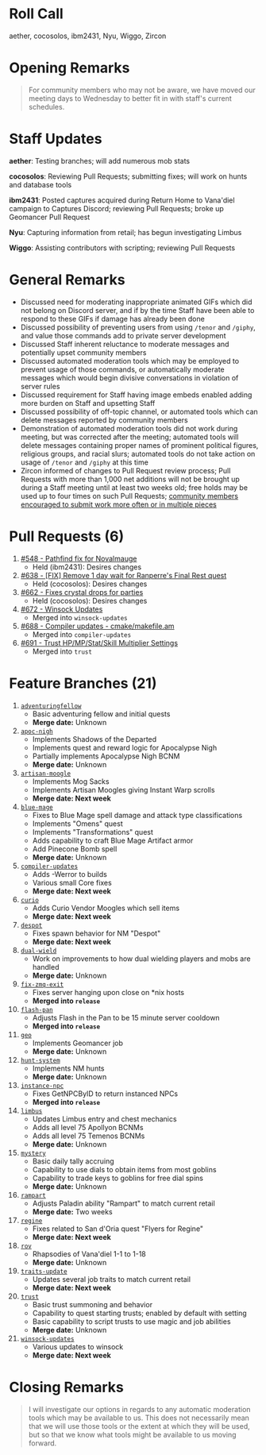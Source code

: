 # Roll Call
aether, cocosolos, ibm2431, Nyu, Wiggo, Zircon
# Opening Remarks
> For community members who may not be aware, we have moved our meeting days to Wednesday to better fit in with staff's current schedules.

# Staff Updates

**aether**: Testing branches; will add numerous mob stats

**cocosolos**: Reviewing Pull Requests; submitting fixes; will work on hunts and database tools

**ibm2431**: Posted captures acquired during Return Home to Vana'diel campaign to Captures Discord; reviewing Pull Requests; broke up Geomancer Pull Request

**Nyu**: Capturing information from retail; has begun investigating Limbus

**Wiggo**: Assisting contributors with scripting; reviewing Pull Requests

# General Remarks
- Discussed need for moderating inappropriate animated GIFs which did not belong on Discord server, and if by the time Staff have been able to respond to these GIFs if damage has already been done
- Discussed possibility of preventing users from using `/tenor` and `/giphy`, and value those commands add to private server development
- Discussed Staff inherent reluctance to moderate messages and potentially upset community members
- Discussed automated moderation tools which may be employed to prevent usage of those commands, or automatically moderate messages which would begin divisive conversations in violation of server rules
- Discussed requirement for Staff having image embeds enabled adding more burden on Staff and upsetting Staff
- Discussed possibility of off-topic channel, or automated tools which can delete messages reported by community members
- Demonstration of automated moderation tools did not work during meeting, but was corrected after the meeting; automated tools will delete messages containing proper names of prominent political figures, religious groups, and racial slurs; automated tools do not take action on usage of `/tenor` and `/giphy` at this time
- Zircon informed of changes to Pull Request review process; Pull Requests with more than 1,000 net additions will not be brought up during a Staff meeting until at least two weeks old; free holds may be used up to four times on such Pull Requests; [community members encouraged to submit work more often or in multiple pieces](https://github.com/project-topaz/topaz/blob/release/CONTRIBUTING.md#pull-request-contributions)

# Pull Requests (6)
1. [#548 - Pathfind fix for Novalmauge](https://github.com/project-topaz/topaz/pull/548)
    - Held (ibm2431): Desires changes
2. [#638 - [FIX] Remove 1 day wait for Ranperre's Final Rest quest](https://github.com/project-topaz/topaz/pull/638)
    - Held (cocosolos): Desires changes
3. [#662 - Fixes crystal drops for parties](https://github.com/project-topaz/topaz/pull/662)
    - Held (cocosolos): Desires changes
4. [#672 - Winsock Updates](https://github.com/project-topaz/topaz/pull/672)
    - Merged into `winsock-updates`
5. [#688 - Compiler updates - cmake/makefile.am](https://github.com/project-topaz/topaz/pull/688)
    - Merged into `compiler-updates`
6. [#691 - Trust HP/MP/Stat/Skill Multiplier Settings](https://github.com/project-topaz/topaz/pull/691)
    - Merged into `trust`

# Feature Branches (21)
1. [`adventuringfellow`](https://github.com/project-topaz/topaz/tree/adventuringfellow)
    - Basic adventuring fellow and initial quests
    - **Merge date:** Unknown
2. [`apoc-nigh`](https://github.com/project-topaz/topaz/tree/apoc-nigh)
    - Implements Shadows of the Departed
    - Implements quest and reward logic for Apocalypse Nigh
    - Partially implements Apocalypse Nigh BCNM
    - **Merge date:** Unknown
3. [`artisan-moogle`](https://github.com/project-topaz/topaz/tree/artisan-moogle)
    - Implements Mog Sacks
    - Implements Artisan Moogles giving Instant Warp scrolls
    - **Merge date: Next week**
4. [`blue-mage`](https://github.com/project-topaz/topaz/tree/blue-mage)
    - Fixes to Blue Mage spell damage and attack type classifications
    - Implements "Omens" quest
    - Implements "Transformations" quest
    - Adds capability to craft Blue Mage Artifact armor
    - Add Pinecone Bomb spell
    - **Merge date:** Unknown
5. [`compiler-updates`](https://github.com/project-topaz/topaz/tree/compiler-updates)
    - Adds -Werror to builds
    - Various small Core fixes
    - **Merge date: Next week**
6. [`curio`](https://github.com/project-topaz/topaz/tree/curio)
    - Adds Curio Vendor Moogles which sell items
    - **Merge date: Next week**
7. [`despot`](https://github.com/project-topaz/topaz/tree/despot)
    - Fixes spawn behavior for NM "Despot"
    - **Merge date: Next week**
8. [`dual-wield`](https://github.com/project-topaz/topaz/tree/dual-wield)
    - Work on improvements to how dual wielding players and mobs are handled
    - **Merge date:** Unknown
9. [`fix-zmq-exit`](https://github.com/project-topaz/topaz/tree/fix-zmq-exit)
    - Fixes server hanging upon close on *nix hosts
    - **Merged into `release`**
10. [`flash-pan`](https://github.com/project-topaz/topaz/tree/flash-pan)
    - Adjusts Flash in the Pan to be 15 minute server cooldown
    - **Merged into `release`**
11. [`geo`](https://github.com/project-topaz/topaz/tree/geo)
    - Implements Geomancer job
    - **Merge date:** Unknown
12. [`hunt-system`](https://github.com/project-topaz/topaz/tree/hunt-system)
    - Implements NM hunts
    - **Merge date:** Unknown
13. [`instance-npc`](https://github.com/project-topaz/topaz/tree/instance-npc)
    - Fixes GetNPCByID to return instanced NPCs
    - **Merged into `release`**
14. [`limbus`](https://github.com/project-topaz/topaz/tree/limbus)
    - Updates Limbus entry and chest mechanics
    - Adds all level 75 Apollyon BCNMs
    - Adds all level 75 Temenos BCNMs
    - **Merge date:** Unknown
15. [`mystery`](https://github.com/project-topaz/topaz/tree/mystery)
    - Basic daily tally accruing
    - Capability to use dials to obtain items from most goblins
    - Capability to trade keys to goblins for free dial spins
    - **Merge date:** Unknown
16. [`rampart`](https://github.com/project-topaz/topaz/tree/rampart)
    - Adjusts Paladin ability "Rampart" to match current retail
    - **Merge date:** Two weeks
17. [`regine`](https://github.com/project-topaz/topaz/tree/regine)
    - Fixes related to San d'Oria quest "Flyers for Regine"
    - **Merge date: Next week**
18. [`rov`](https://github.com/project-topaz/topaz/tree/rov)
    - Rhapsodies of Vana'diel 1-1 to 1-18
    - **Merge date:** Unknown
19. [`traits-update`](https://github.com/project-topaz/topaz/tree/traits-update)
    - Updates several job traits to match current retail
    - **Merge date: Next week**
20. [`trust`](https://github.com/project-topaz/topaz/tree/trust)
    - Basic trust summoning and behavior
    - Capability to quest starting trusts; enabled by default with setting
    - Basic capability to script trusts to use magic and job abilities
    - **Merge date:** Unknown
21. [`winsock-updates`](https://github.com/project-topaz/topaz/tree/winsock-updates)
    - Various updates to winsock
    - **Merge date: Next week**

# Closing Remarks
> I will investigate our options in regards to any automatic moderation tools which may be available to us. This does not necessarily mean that we will use those tools or the extent at which they will be used, but so that we know what tools might be available to us moving forward.